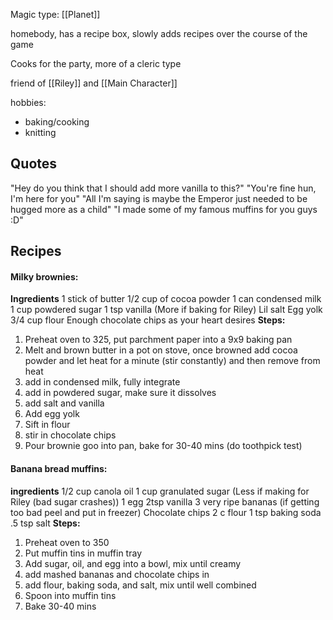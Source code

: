 Magic type: [[Planet]]

homebody, has a recipe box, slowly adds recipes over the course of the game

Cooks for the party, more of a cleric type

friend of [[Riley]] and [[Main Character]]

hobbies:
* baking/cooking
* knitting

## Quotes
"Hey do you think that I should add more vanilla to this?"
"You're fine hun, I'm here for you"
"All I'm saying is maybe the Emperor just needed to be hugged more as a child"
"I made some of my famous muffins for you guys :D"

## Recipes
#### **Milky brownies:** 
**Ingredients**
1 stick of butter 
1/2 cup of cocoa powder 
1 can condensed milk 
1 cup powdered sugar 
1 tsp vanilla  (More if baking for Riley)
Lil salt 
Egg yolk
3/4 cup flour 
Enough chocolate chips as your heart desires 
**Steps:** 
1. Preheat oven to 325, put parchment paper into a 9x9 baking pan 
2.  Melt and brown butter in a pot on stove, once browned add cocoa powder and let heat for a minute (stir constantly) and then remove from heat 
3. add in condensed milk, fully integrate 
4. add in powdered sugar, make sure it dissolves 
5. add salt and vanilla 
6. Add egg yolk 
7.  Sift in flour 
8. stir in chocolate chips 
9.  Pour brownie goo into pan, bake for 30-40 mins (do toothpick test)
    

#### **Banana bread muffins:** 
**ingredients**
1/2 cup canola oil 
1 cup granulated sugar (Less if making for Riley (bad sugar crashes))
1 egg 
2tsp vanilla 
3 very ripe bananas (if getting too bad peel and put in freezer)
Chocolate chips 
2 c flour
1 tsp baking soda 
.5 tsp salt 
**Steps:** 
1. Preheat oven to 350 
2.  Put muffin tins in muffin tray 
3.  Add sugar, oil, and egg into a bowl, mix until creamy 
4. add mashed bananas and chocolate chips in 
5. add flour, baking soda, and salt, mix until well combined 
6.  Spoon into muffin tins 
7.  Bake 30-40 mins
